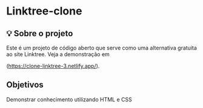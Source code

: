 # Linktree-clone
## 💡 Sobre o projeto

Este é um projeto de código aberto que serve como uma alternativa gratuita ao site Linktree. Veja a demonstração em 

(https://clone-linktree-3.netlify.app/).

## Objetivos

Demonstrar conhecimento utilizando HTML e CSS
